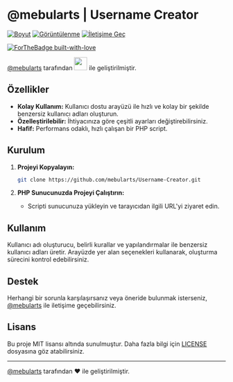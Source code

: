 # @mebularts | Username Creator

[![Boyut](https://img.shields.io/github/repo-size/mebularts/Username-Creator?logo=php&logoColor=white&label=Boyut)](#)
[![Görüntülenme](https://hits.seeyoufarm.com/api/count/incr/badge.svg?url=https://github.com/mebularts/Username-Creator&title=Görüntülenme)](#)
<a href="https://t.me/mebularts" target="_blank"><img src="https://img.shields.io/badge/☕️-İletişime%20Geç-ffdd00" title="İletişime Geç"></a>

[![ForTheBadge built-with-love](https://ForTheBadge.com/images/badges/built-with-love.svg)](https://t.me/mebularts/)

[@mebularts](https://t.me/mebularts) tarafından <img src="https://images-wixmp-ed30a86b8c4ca887773594c2.wixmp.com/f/17fa94fb-0ae5-45a2-8313-2d3eedaf69db/d8fohut-eb4f893c-d1ad-4111-8e05-29993454b082.gif?token=eyJ0eXAiOiJKV1QiLCJhbGciOiJIUzI1NiJ9.eyJzdWIiOiJ1cm46YXBwOjdlMGQxODg5ODIyNjQzNzNhNWYwZDQxNWVhMGQyNmUwIiwiaXNzIjoidXJuOmFwcDo3ZTBkMTg4OTgyMjY0MzczYTVmMGQ0MTVlYTBkMjZlMCIsIm9iaiI6W1t7InBhdGgiOiJcL2ZcLzE3ZmE5NGZiLTBhZTUtNDVhMi04MzEzLTJkM2VlZGFmNjlkYlwvZDhmb2h1dC1lYjRmODkzYy1kMWFkLTQxMTEtOGUwNS0yOTk5MzQ1NGIwODIuZ2lmIn1dXSwiYXVkIjpbInVybjpzZXJ2aWNlOmZpbGUuZG93bmxvYWQiXX0.J7M952F5dOS4-H45vJfTWA1yYE0ePYbTwamSfZHEQPY" width="30" height="30" /> ile geliştirilmiştir.

## Özellikler

- **Kolay Kullanım:** Kullanıcı dostu arayüzü ile hızlı ve kolay bir şekilde benzersiz kullanıcı adları oluşturun.
- **Özelleştirilebilir:** İhtiyacınıza göre çeşitli ayarları değiştirebilirsiniz.
- **Hafif:** Performans odaklı, hızlı çalışan bir PHP script.

## Kurulum

1. **Projeyi Kopyalayın:**
   ```bash
   git clone https://github.com/mebularts/Username-Creator.git
   ```

2. **PHP Sunucunuzda Projeyi Çalıştırın:**
   - Scripti sunucunuza yükleyin ve tarayıcıdan ilgili URL'yi ziyaret edin.

## Kullanım

Kullanıcı adı oluşturucu, belirli kurallar ve yapılandırmalar ile benzersiz kullanıcı adları üretir. Arayüzde yer alan seçenekleri kullanarak, oluşturma sürecini kontrol edebilirsiniz.

## Destek

Herhangi bir sorunla karşılaşırsanız veya öneride bulunmak isterseniz, [@mebularts](https://t.me/mebularts) ile iletişime geçebilirsiniz.

## Lisans

Bu proje MIT lisansı altında sunulmuştur. Daha fazla bilgi için [LICENSE](LICENSE) dosyasına göz atabilirsiniz.

---

[@mebularts](https://t.me/mebularts) tarafından ♥ ile geliştirilmiştir.
